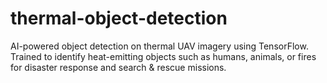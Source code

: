 # thermal-object-detection
AI-powered object detection on thermal UAV imagery using TensorFlow. Trained to identify heat-emitting objects such as humans, animals, or fires for disaster response and search &amp; rescue missions.
